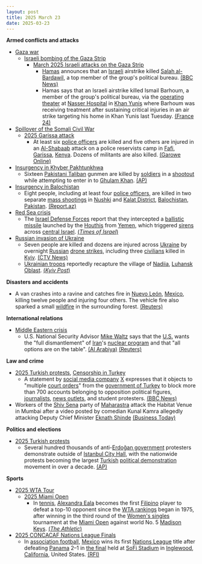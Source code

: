 ```yaml
---
layout: post
title: 2025 March 23
date: 2025-03-23
---
```



**Armed conflicts and attacks**

* [Gaza war](https://en.wikipedia.org/wiki/Gaza_war "Gaza war")
  + [Israeli bombing of the Gaza Strip](https://en.wikipedia.org/wiki/Israeli_bombing_of_the_Gaza_Strip "Israeli bombing of the Gaza Strip")
    - [March 2025 Israeli attacks on the Gaza Strip](https://en.wikipedia.org/wiki/March_2025_Israeli_attacks_on_the_Gaza_Strip "March 2025 Israeli attacks on the Gaza Strip")
      * [Hamas](https://en.wikipedia.org/wiki/Hamas "Hamas") announces that an [Israeli](https://en.wikipedia.org/wiki/Israeli_Air_Force "Israeli Air Force") airstrike killed [Salah al-Bardawil](https://en.wikipedia.org/wiki/Salah_al-Bardawil "Salah al-Bardawil"), a top member of the group's political bureau. [(BBC News)](https://www.bbc.com/news/articles/cq5zxe5l58go)
      * Hamas says that an Israeli airstrike killed Ismail Barhoum, a member of the group's political bureau, via the [operating theater](https://en.wikipedia.org/wiki/Operating_theater "Operating theater") at [Nasser Hospital](https://en.wikipedia.org/wiki/Nasser_Hospital "Nasser Hospital") in [Khan Yunis](https://en.wikipedia.org/wiki/Khan_Yunis "Khan Yunis") where Barhoum was receiving treatment after sustaining critical injuries in an air strike targeting his home in Khan Yunis last Tuesday. [(France 24)](https://www.france24.com/en/live-news/20250323-hamas-source-says-israeli-strike-kills-hamas-official-in-gaza-hospital)
* [Spillover of the Somali Civil War](https://en.wikipedia.org/wiki/Somali_Civil_War_%282009%E2%80%93present%29 "Somali Civil War (2009–present)")
  + [2025 Garissa attack](https://en.wikipedia.org/wiki/2025_Garissa_attack "2025 Garissa attack")
    - At least six [police officers](https://en.wikipedia.org/wiki/Kenya_Police "Kenya Police") are killed and five others are injured in an [Al-Shabaab](https://en.wikipedia.org/wiki/Al-Shabaab_%28militant_group%29 "Al-Shabaab (militant group)") attack on a police reservists camp in [Fafi](https://en.wikipedia.org/wiki/Fafi_Constituency "Fafi Constituency"), [Garissa](https://en.wikipedia.org/wiki/Garissa "Garissa"), [Kenya](https://en.wikipedia.org/wiki/Kenya "Kenya"). Dozens of militants are also killed. [(Garowe Online)](https://www.garoweonline.com/en/world/africa/al-shabaab-fighters-storm-police-camp-in-kenya-kill-six)
* [Insurgency in Khyber Pakhtunkhwa](https://en.wikipedia.org/wiki/Insurgency_in_Khyber_Pakhtunkhwa "Insurgency in Khyber Pakhtunkhwa")
  + Sixteen [Pakistani Taliban](https://en.wikipedia.org/wiki/Pakistani_Taliban "Pakistani Taliban") gunmen are killed by [soldiers](https://en.wikipedia.org/wiki/Pakistan_Army "Pakistan Army") in a [shootout](https://en.wikipedia.org/wiki/Shootout "Shootout") while attempting to enter in to [Ghulam Khan](https://en.wikipedia.org/wiki/Ghulam_Khan "Ghulam Khan"). [(AP)](https://apnews.com/article/pakistan-troops-killed-militants-afghan-border-71ae64fc851bec083e2abaea96db3a6a)
* [Insurgency in Balochistan](https://en.wikipedia.org/wiki/Insurgency_in_Balochistan "Insurgency in Balochistan")
  + Eight people, including at least four [police officers](https://en.wikipedia.org/wiki/Balochistan_Police "Balochistan Police"), are killed in two separate [mass shootings](https://en.wikipedia.org/wiki/Mass_shooting "Mass shooting") in [Nushki](https://en.wikipedia.org/wiki/Nushki "Nushki") and [Kalat District](https://en.wikipedia.org/wiki/Kalat_District "Kalat District"), [Balochistan](https://en.wikipedia.org/wiki/Balochistan "Balochistan"), [Pakistan](https://en.wikipedia.org/wiki/Pakistan "Pakistan"). [(Report.az)](https://report.az/diger-olkeler/pakistanin-iki-hucum-zamani-8-nefer-oldurulub/)
* [Red Sea crisis](https://en.wikipedia.org/wiki/Red_Sea_crisis "Red Sea crisis")
  + The [Israel Defense Forces](https://en.wikipedia.org/wiki/Israel_Defense_Forces "Israel Defense Forces") report that they intercepted a [ballistic missile](https://en.wikipedia.org/wiki/Ballistic_missile "Ballistic missile") launched by the [Houthis](https://en.wikipedia.org/wiki/Houthis "Houthis") from [Yemen](https://en.wikipedia.org/wiki/Yemen "Yemen"), which triggered [sirens](https://en.wikipedia.org/wiki/Civil_defense_siren "Civil defense siren") across [central Israel](https://en.wikipedia.org/wiki/Central_District_%28Israel%29 "Central District (Israel)"). [(*Times of Israel*)](https://www.timesofisrael.com/houthis-fire-ballistic-missile-at-israel-triggering-sirens-across-center-of-country/)
* [Russian invasion of Ukraine](https://en.wikipedia.org/wiki/Russian_invasion_of_Ukraine "Russian invasion of Ukraine")
  + Seven people are killed and dozens are injured across [Ukraine](https://en.wikipedia.org/wiki/Ukraine "Ukraine") by overnight [Russian](https://en.wikipedia.org/wiki/Russia "Russia") [drone strikes](https://en.wikipedia.org/wiki/Drone_warfare "Drone warfare"), including three [civilians](https://en.wikipedia.org/wiki/Civilian "Civilian") killed in [Kyiv](https://en.wikipedia.org/wiki/Kyiv "Kyiv"). [(CTV News)](https://www.ctvnews.ca/world/russia-ukraine-war/article/7-killed-after-moscow-targets-ukraine-with-a-mass-drone-attack-ahead-of-ceasefire-talks/)
  + [Ukrainian troops](https://en.wikipedia.org/wiki/Ukrainian_Ground_Forces "Ukrainian Ground Forces") reportedly recapture the village of [Nadiia](https://en.wikipedia.org/wiki/Nadiia%2C_Luhansk_Oblast "Nadiia, Luhansk Oblast"), [Luhansk Oblast](https://en.wikipedia.org/wiki/Luhansk_Oblast "Luhansk Oblast"). [(*Kyiv Post*)](https://www.kyivpost.com/post/49428)

**Disasters and accidents**

* A van crashes into a ravine and catches fire in [Nuevo León](https://en.wikipedia.org/wiki/Nuevo_Le%C3%B3n "Nuevo León"), [Mexico](https://en.wikipedia.org/wiki/Mexico "Mexico"), killing twelve people and injuring four others. The vehicle fire also sparked a small [wildfire](https://en.wikipedia.org/wiki/Wildfire "Wildfire") in the surrounding forest. [(Reuters)](https://www.reuters.com/world/americas/northern-mexico-van-accident-kills-12-people-sparks-forest-fire-2025-03-24/)

**International relations**

* [Middle Eastern crisis](https://en.wikipedia.org/wiki/Middle_Eastern_crisis_%282023%E2%80%93present%29 "Middle Eastern crisis (2023–present)")
  + U.S. National Security Advisor [Mike Waltz](https://en.wikipedia.org/wiki/Mike_Waltz "Mike Waltz") says that the [U.S.](https://en.wikipedia.org/wiki/U.S. "U.S.") wants the "full dismantlement" of [Iran](https://en.wikipedia.org/wiki/Iran "Iran")'s [nuclear program](https://en.wikipedia.org/wiki/Nuclear_program_of_Iran "Nuclear program of Iran") and that "all options are on the table". [(Al Arabiya)](https://english.alarabiya.net/News/middle-east/2025/03/23/trump-advisor-says-us-seeking-full-dismantlement-of-iran-s-nuclear-program) [(Reuters)](https://www.reuters.com/world/trumps-offer-talks-with-iran-aims-avoid-military-action-us-envoy-says-2025-03-23/)

**Law and crime**

* [2025 Turkish protests](https://en.wikipedia.org/wiki/2025_Turkish_protests "2025 Turkish protests"), [Censorship in Turkey](https://en.wikipedia.org/wiki/Censorship_in_Turkey "Censorship in Turkey")
  + A statement by [social media company](https://en.wikipedia.org/wiki/Social_media "Social media") [X](https://en.wikipedia.org/wiki/Twitter "Twitter") expresses that it objects to "multiple [court orders](https://en.wikipedia.org/wiki/Court_order "Court order")" from the [government of Turkey](https://en.wikipedia.org/wiki/Government_of_Turkey "Government of Turkey") to block more than 700 accounts belonging to opposition political figures, [journalists](https://en.wikipedia.org/wiki/Mass_media_in_Turkey "Mass media in Turkey"), [news outlets](https://en.wikipedia.org/wiki/List_of_newspapers_in_Turkey "List of newspapers in Turkey"), and student protesters. [(BBC News)](https://www.bbc.com/news/live/cq6yde479gdt)
* Workers of the [Shiv Sena](https://en.wikipedia.org/wiki/Shiv_Sena "Shiv Sena") party of [Maharastra](https://en.wikipedia.org/wiki/Maharastra "Maharastra") attack the Habitat Venue in Mumbai after a video posted by comedian Kunal Kamra allegedly attacking Deputy Chief Minister [Eknath Shinde](https://en.wikipedia.org/wiki/Eknath_Shinde "Eknath Shinde") [(Business Today)](https://www.businesstoday.in/india/story/kunal-kamra-joke-row-show-venue-habitat-studio-attacked-by-shiv-sena-shuts-down-temporarily-469056-2025-03-24)

**Politics and elections**

* [2025 Turkish protests](https://en.wikipedia.org/wiki/2025_Turkish_protests "2025 Turkish protests")
  + Several hundred thousands of anti-[Erdoğan government](https://en.wikipedia.org/wiki/Recep_Tayyip_Erdo%C4%9Fan "Recep Tayyip Erdoğan") protesters demonstrate outside of [Istanbul City Hall](https://en.wikipedia.org/wiki/Municipal_Council_of_Istanbul "Municipal Council of Istanbul"), with the nationwide protests becoming the largest [Turkish](https://en.wikipedia.org/wiki/Turkey "Turkey") [political demonstration](https://en.wikipedia.org/wiki/Political_demonstration "Political demonstration") movement in over a decade. [(AP)](https://apnews.com/article/turkey-mayor-jailed-istanbul-f962743f724f00a318f84ffaed7f58de)

**Sports**

* [2025 WTA Tour](https://en.wikipedia.org/wiki/2025_WTA_Tour "2025 WTA Tour")
  + [2025 Miami Open](https://en.wikipedia.org/wiki/2025_Miami_Open "2025 Miami Open")
    - In [tennis](https://en.wikipedia.org/wiki/Tennis "Tennis"), [Alexandra Eala](https://en.wikipedia.org/wiki/Alexandra_Eala "Alexandra Eala") becomes the first [Filipino](https://en.wikipedia.org/wiki/Philippines "Philippines") player to defeat a top-10 opponent since the [WTA rankings](https://en.wikipedia.org/wiki/WTA_rankings "WTA rankings") began in 1975, after winning in the third round of the [Women's singles](https://en.wikipedia.org/wiki/2025_Miami_Open_%E2%80%93_Women%27s_singles "2025 Miami Open – Women's singles") tournament at the [Miami Open](https://en.wikipedia.org/wiki/Miami_Open_%28tennis%29 "Miami Open (tennis)") against world No. 5 [Madison Keys](https://en.wikipedia.org/wiki/Madison_Keys "Madison Keys"). [(*The Athletic*)](https://www.nytimes.com/athletic/6225138/2025/03/23/tennis-alex-eala-madison-keys-result-analysis-miami/)
* [2025 CONCACAF Nations League Finals](https://en.wikipedia.org/wiki/2025_CONCACAF_Nations_League_Finals "2025 CONCACAF Nations League Finals")
  + In [association football](https://en.wikipedia.org/wiki/Association_football "Association football"), [Mexico](https://en.wikipedia.org/wiki/Mexico_national_football_team "Mexico national football team") wins its first [Nations League](https://en.wikipedia.org/wiki/CONCACAF_Nations_League "CONCACAF Nations League") title after defeating [Panama](https://en.wikipedia.org/wiki/Panama_national_football_team "Panama national football team") 2–1 in [the final](https://en.wikipedia.org/wiki/2025_CONCACAF_Nations_League_final "2025 CONCACAF Nations League final") held at [SoFi Stadium](https://en.wikipedia.org/wiki/SoFi_Stadium "SoFi Stadium") in [Inglewood](https://en.wikipedia.org/wiki/Inglewood%2C_California "Inglewood, California"), [California](https://en.wikipedia.org/wiki/California "California"), United States. [(RFI)](https://www.rfi.fr/en/sports/20250324-jimenez-at-the-double-as-mexico-down-panama)
